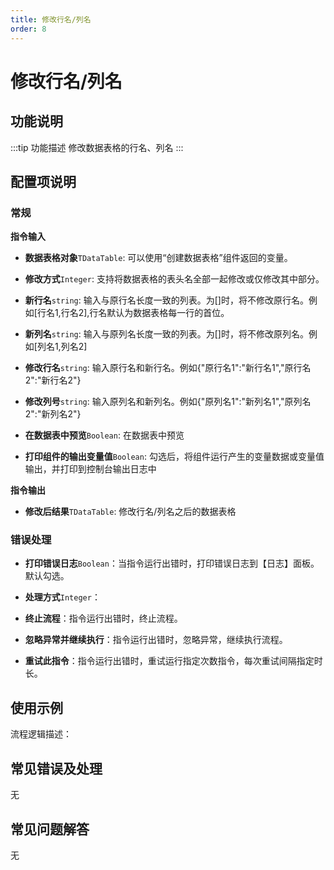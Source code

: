 ```yaml
---
title: 修改行名/列名
order: 8
---
```


# 修改行名/列名

## 功能说明

:::tip 功能描述
修改数据表格的行名、列名
:::

## 配置项说明

### 常规

**指令输入**

- **数据表格对象**`TDataTable`: 可以使用“创建数据表格”组件返回的变量。

- **修改方式**`Integer`: 支持将数据表格的表头名全部一起修改或仅修改其中部分。

- **新行名**`string`: 输入与原行名长度一致的列表。为[]时，将不修改原行名。例如[行名1,行名2],行名默认为数据表格每一行的首位。

- **新列名**`string`: 输入与原列名长度一致的列表。为[]时，将不修改原列名。例如[列名1,列名2]

- **修改行名**`string`: 输入原行名和新行名。例如{"原行名1":"新行名1","原行名2":"新行名2"}

- **修改列号**`string`: 输入原列名和新列名。例如{"原列名1":"新列名1","原列名2":"新列名2"}

- **在数据表中预览**`Boolean`: 在数据表中预览

- **打印组件的输出变量值**`Boolean`: 勾选后，将组件运行产生的变量数据或变量值输出，并打印到控制台输出日志中


**指令输出**

- **修改后结果**`TDataTable`: 修改行名/列名之后的数据表格

### 错误处理

- **打印错误日志**`Boolean`：当指令运行出错时，打印错误日志到【日志】面板。默认勾选。

- **处理方式**`Integer`：

 - **终止流程**：指令运行出错时，终止流程。

 - **忽略异常并继续执行**：指令运行出错时，忽略异常，继续执行流程。

 - **重试此指令**：指令运行出错时，重试运行指定次数指令，每次重试间隔指定时长。

## 使用示例

流程逻辑描述：

## 常见错误及处理

无

## 常见问题解答

无

